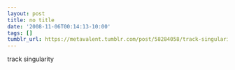 ```yaml
---
layout: post
title: no title
date: '2008-11-06T00:14:13-10:00'
tags: []
tumblr_url: https://metavalent.tumblr.com/post/58284058/track-singularity
---
```

track singularity

